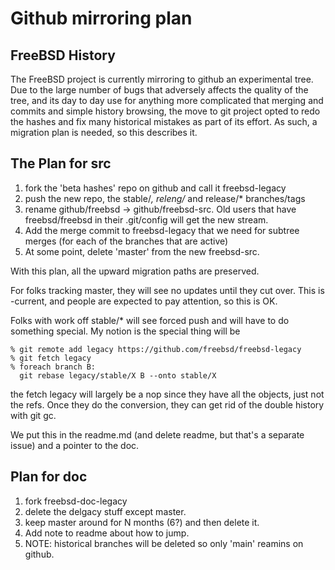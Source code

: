 # Github mirroring plan

## FreeBSD History

The FreeBSD project is currently mirroring to github an experimental
tree. Due to the large number of bugs that adversely affects the
quality of the tree, and its day to day use for anything more
complicated that merging and commits and simple history browsing, the
move to git project opted to redo the hashes and fix many historical
mistakes as part of its effort. As such, a migration plan is needed,
so this describes it.

## The Plan for src

1. fork the 'beta hashes' repo on github and call it freebsd-legacy
2. push the new repo, the stable/*, releng/* and release/* branches/tags
3. rename github/freebsd -> github/freebsd-src. Old users that have freebsd/freebsd
   in their .git/config will get the new stream.
4. Add the merge commit to freebsd-legacy that we need for subtree merges (for each of
   the branches that are active)
5. At some point, delete 'master' from the new freebsd-src.

With this plan, all the upward migration paths are preserved.

For folks tracking master, they will see no updates until they cut
over. This is -current, and people are expected to pay attention, so
this is OK.

Folks with work off stable/* will see forced push and will have to do
something special. My notion is the special thing will be
```
% git remote add legacy https://github.com/freebsd/freebsd-legacy
% git fetch legacy
% foreach branch B:
  git rebase legacy/stable/X B --onto stable/X
```
the fetch legacy will largely be a nop since they have all the
objects, just not the refs. Once they do the conversion, they can get
rid of the double history with git gc.

We put this in the readme.md (and delete readme, but that's a separate
issue) and a pointer to the doc.

## Plan for doc

1. fork freebsd-doc-legacy
2. delete the delgacy stuff except master.
3. keep master around for N months (6?) and then delete it.
4. Add note to readme about how to jump.
5. NOTE: historical branches will be deleted so only 'main' reamins on github.


